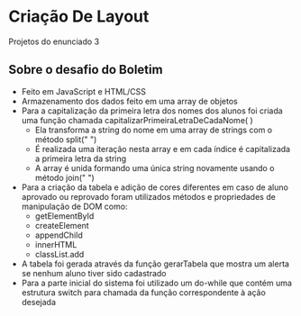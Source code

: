 # Criação De Layout
Projetos do enunciado 3
## Sobre o desafio do Boletim
- Feito em JavaScript e HTML/CSS
- Armazenamento dos dados feito em uma array de objetos
- Para a capitalização da primeira letra dos nomes dos alunos foi criada uma função chamada capitalizarPrimeiraLetraDeCadaNome( )
  - Ela transforma a string do nome em uma array de strings com o método split(" ")
  - É realizada uma iteração nesta array e em cada índice é capitalizada a primeira letra da string
  - A array é unida formando uma única string novamente usando o método join(" ")
- Para a criação da tabela e adição de cores diferentes em caso de aluno aprovado ou reprovado foram utilizados métodos e propriedades de manipulação de DOM como:
  - getElementById
  - createElement
  - appendChild
  - innerHTML
  - classList.add
- A tabela foi gerada através da função gerarTabela que mostra um alerta se nenhum aluno tiver sido cadastrado
- Para a parte inicial do sistema foi utilizado um do-while que contém uma estrutura switch para chamada da função correspondente à ação desejada
